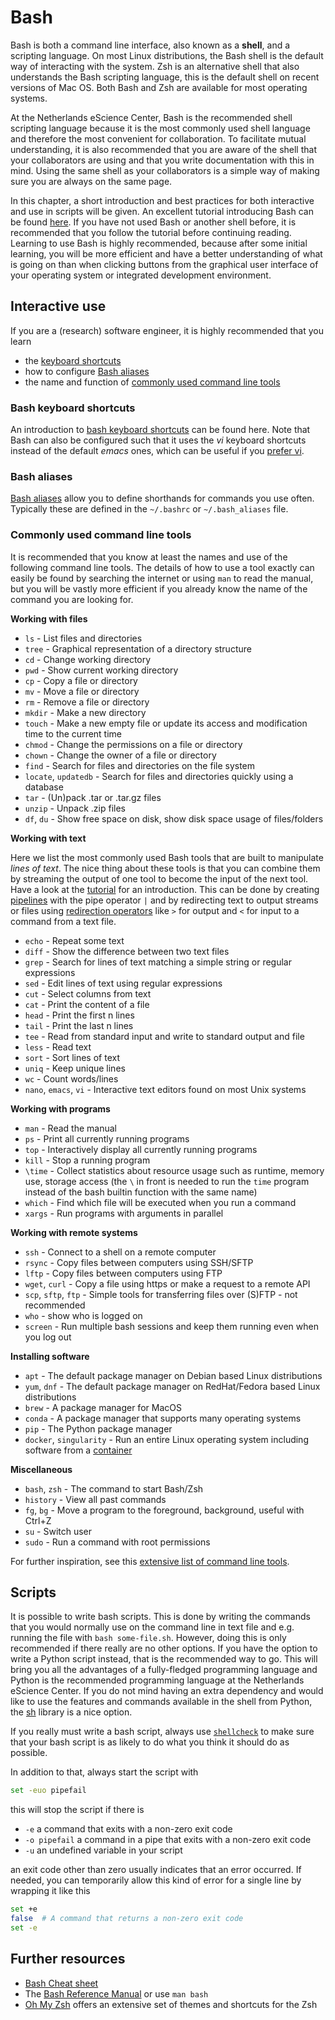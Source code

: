 # Bash

Bash is both a command line interface,
also known as a **shell**, and a scripting language.
On most Linux distributions, the Bash shell is the default way of interacting
with the system.
Zsh is an alternative shell that also understands the Bash scripting language,
this is the default shell on recent versions of Mac OS.
Both Bash and Zsh are available for most operating systems.

At the Netherlands eScience Center, Bash is the recommended shell scripting
language because it is the most commonly used shell language and therefore the
most convenient for collaboration.
To facilitate mutual understanding, it is also recommended that you are aware of
the shell that your collaborators are using and that you write documentation
with this in mind.
Using the same shell as your collaborators is a simple way of making sure you
are always on the same page.

In this chapter, a short introduction and best practices for both interactive
and use in scripts will be given.
An excellent tutorial introducing Bash can be found
[here](https://swcarpentry.github.io/shell-novice/).
If you have not used Bash or another shell before, it is recommended that you
follow the tutorial before continuing reading.
Learning to use Bash is highly recommended, because after some initial learning,
you will be more efficient and have a better understanding of what is going on
than when clicking buttons from the graphical user interface of your operating
system or integrated development environment.

## Interactive use

If you are a (research) software engineer, it is highly recommended that you
learn

- the [keyboard shortcuts](#Bash-keyboard-shortcuts)
- how to configure [Bash aliases](#Bash-aliases)
- the name and function of [commonly used command line tools](#Commonly-used-command-line-tools)

### Bash keyboard shortcuts
An introduction to
[bash keyboard shortcuts](https://www.tecmint.com/linux-command-line-bash-shortcut-keys/)
can be found here.
Note that Bash can also be configured such that it uses the *vi* keyboard
shortcuts instead of the default *emacs* ones, which can be useful if you
[prefer vi](https://skeptics.stackexchange.com/questions/17492/does-emacs-cause-emacs-pinky).

### Bash aliases
[Bash aliases](https://linuxize.com/post/how-to-create-bash-aliases/)
allow you to define shorthands for commands you use often.
Typically these are defined in the `~/.bashrc` or `~/.bash_aliases` file.

### Commonly used command line tools
It is recommended that you know at least the names and use of the following
command line tools.
The details of how to use a tool exactly can easily be found by searching the
internet or using `man` to read the manual, but you will be vastly more
efficient if you already know the name of the command you are looking for.

**Working with files**

- `ls` - List files and directories
- `tree` - Graphical representation of a directory structure
- `cd` - Change working directory
- `pwd` - Show current working directory
- `cp` - Copy a file or directory
- `mv` - Move a file or directory
- `rm` - Remove a file or directory
- `mkdir` - Make a new directory
- `touch` - Make a new empty file or update its access and modification time to the current time
- `chmod` - Change the permissions on a file or directory
- `chown` - Change the owner of a file or directory
- `find` - Search for files and directories on the file system
- `locate`, `updatedb` - Search for files and directories quickly using a database
- `tar` - (Un)pack .tar or .tar.gz files
- `unzip` - Unpack .zip files
- `df`, `du` - Show free space on disk, show disk space usage of files/folders

**Working with text**

Here we list the most commonly used Bash tools that are built to manipulate
*lines of text*.
The nice thing about these tools is that you can combine them by streaming the
output of one tool to become the input of the next tool.
Have a look at the
[tutorial](https://swcarpentry.github.io/shell-novice/04-pipefilter/index.html)
for an introduction.
This can be done by creating
[pipelines](https://www.gnu.org/savannah-checkouts/gnu/bash/manual/bash.html#Pipelines)
with the pipe operator `|` and by redirecting text to output streams or files
using
[redirection operators](https://www.gnu.org/savannah-checkouts/gnu/bash/manual/bash.html#Redirections)
like `>` for output and `<` for input to a command from a text file.

- `echo` - Repeat some text
- `diff` - Show the difference between two text files
- `grep` - Search for lines of text matching a simple string or regular expressions
- `sed` - Edit lines of text using regular expressions
- `cut` - Select columns from text
- `cat` - Print the content of a file
- `head` - Print the first n lines
- `tail` - Print the last n lines
- `tee`	- Read from standard input and write to standard output and file
- `less` - Read text
- `sort` - Sort lines of text
- `uniq` - Keep unique lines
- `wc` - Count words/lines
- `nano`, `emacs`, `vi` - Interactive text editors found on most Unix systems

**Working with programs**

- `man` - Read the manual
- `ps` - Print all currently running programs
- `top` - Interactively display all currently running programs
- `kill` - Stop a running program
- `\time` - Collect statistics about resource usage such as runtime, memory use, storage access (the `\` in front is needed to run the `time` program instead of the bash builtin function with the same name)
- `which` - Find which file will be executed when you run a command
- `xargs` - Run programs with arguments in parallel

**Working with remote systems**

- `ssh` - Connect to a shell on a remote computer
- `rsync` - Copy files between computers using SSH/SFTP
- `lftp` - Copy files between computers using FTP
- `wget`, `curl` - Copy a file using https or make a request to a remote API
- `scp`, `sftp`, `ftp` - Simple tools for transferring files over (S)FTP - not recommended
- `who` - show who is logged on
- `screen` - Run multiple bash sessions and keep them running even when you log out

**Installing software**

- `apt` - The default package manager on Debian based Linux distributions
- `yum`, `dnf` - The default package manager on RedHat/Fedora based Linux distributions
- `brew` - A package manager for MacOS
- `conda` - A package manager that supports many operating systems
- `pip` - The Python package manager
- `docker`, `singularity` - Run an entire Linux operating system including software from a [container](https://www.docker.com/resources/what-container)

**Miscellaneous**

- `bash`, `zsh` - The command to start Bash/Zsh
- `history` - View all past commands
- `fg`, `bg` - Move a program to the foreground, background, useful with Ctrl+Z
- `su` - Switch user
- `sudo` - Run a command with root permissions

For further inspiration, see this
[extensive list of command line tools](https://fossbytes.com/a-z-list-linux-command-line-reference/).

## Scripts

It is possible to write bash scripts.
This is done by writing the commands that you would normally use on the command
line in text file and e.g. running the file with `bash some-file.sh`.
However, doing this is only recommended if there really are no other options.
If you have the option to write a Python script instead, that is the recommended
way to go.
This will bring you all the advantages of a fully-fledged programming
language and Python is the recommended programming language at the
Netherlands eScience Center.
If you do not mind having an extra dependency and would like to use the features
and commands available in the shell from Python, the
[sh](https://amoffat.github.io/sh/) library is a nice option.

If you really must write a bash script, always use
[`shellcheck`](https://www.shellcheck.net/)
to make sure that your bash script is as likely to do what you think it should
do as possible.

In addition to that, always start the script with
```bash
set -euo pipefail
```
this will stop the script if there is

- `-e` a command that exits with a non-zero exit code
- `-o pipefail` a command in a pipe that exits with a non-zero exit code
- `-u` an undefined variable in your script

an exit code other than zero usually indicates that an error occurred.
If needed, you can temporarily allow this kind of error for a single line by
wrapping it like this
```bash
set +e
false  # A command that returns a non-zero exit code
set -e
```

## Further resources

- [Bash Cheat sheet](https://devhints.io/bash)
- The [Bash Reference Manual](https://www.gnu.org/savannah-checkouts/gnu/bash/manual/bash.html) or use `man bash`
- [Oh My Zsh](https://ohmyz.sh/) offers an extensive set of themes and shortcuts for the Zsh
